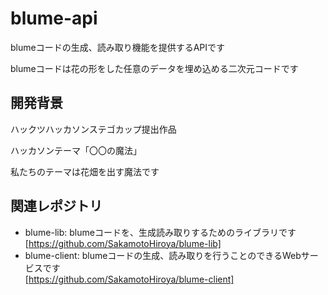 # blume-api

blumeコードの生成、読み取り機能を提供するAPIです

blumeコードは花の形をした任意のデータを埋め込める二次元コードです

## 開発背景

ハックツハッカソンステゴカップ提出作品

ハッカソンテーマ「〇〇の魔法」

私たちのテーマは花畑を出す魔法です

## 関連レポジトリ

- blume-lib: blumeコードを、生成読み取りするためのライブラリです<br>
  [https://github.com/SakamotoHiroya/blume-lib]
- blume-client: blumeコードの生成、読み取りを行うことのできるWebサービスです<br>
  [https://github.com/SakamotoHiroya/blume-client]

